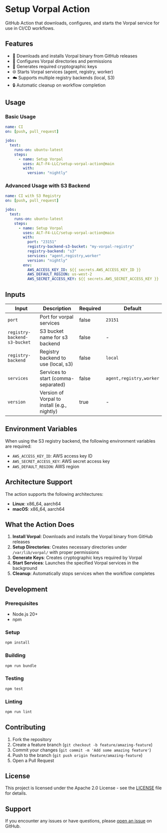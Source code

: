 # Setup Vorpal Action

GitHub Action that downloads, configures, and starts the Vorpal service for use in CI/CD workflows.

## Features

- 🚀 Downloads and installs Vorpal binary from GitHub releases
- 🔧 Configures Vorpal directories and permissions
- 🔑 Generates required cryptographic keys
- 🌐 Starts Vorpal services (agent, registry, worker)
- ☁️ Supports multiple registry backends (local, S3)
- 🔒 Automatic cleanup on workflow completion

## Usage

### Basic Usage

```yaml
name: CI
on: [push, pull_request]

jobs:
  test:
    runs-on: ubuntu-latest
    steps:
      - name: Setup Vorpal
        uses: ALT-F4-LLC/setup-vorpal-action@main
        with:
          version: "nightly"
```

### Advanced Usage with S3 Backend

```yaml
name: CI with S3 Registry
on: [push, pull_request]

jobs:
  test:
    runs-on: ubuntu-latest
    steps:
      - name: Setup Vorpal
        uses: ALT-F4-LLC/setup-vorpal-action@main
        with:
          port: "23151"
          registry-backend-s3-bucket: "my-vorpal-registry"
          registry-backend: "s3"
          services: "agent,registry,worker"
          version: "nightly"
        env:
          AWS_ACCESS_KEY_ID: ${{ secrets.AWS_ACCESS_KEY_ID }}
          AWS_DEFAULT_REGION: us-west-2
          AWS_SECRET_ACCESS_KEY: ${{ secrets.AWS_SECRET_ACCESS_KEY }}
```

## Inputs

| Input                        | Description                                  | Required | Default                 |
| ---------------------------- | -------------------------------------------- | -------- | ----------------------- |
| `port`                       | Port for vorpal services                     | false    | `23151`                 |
| `registry-backend-s3-bucket` | S3 bucket name for s3 backend                | false    | -                       |
| `registry-backend`           | Registry backend to use (local, s3)          | false    | `local`                 |
| `services`                   | Services to start (comma-separated)          | false    | `agent,registry,worker` |
| `version`                    | Version of Vorpal to install (e.g., nightly) | true     | -                       |

## Environment Variables

When using the S3 registry backend, the following environment variables are required:

- `AWS_ACCESS_KEY_ID`: AWS access key ID
- `AWS_SECRET_ACCESS_KEY`: AWS secret access key
- `AWS_DEFAULT_REGION`: AWS region

## Architecture Support

The action supports the following architectures:

- **Linux**: x86_64, aarch64
- **macOS**: x86_64, aarch64

## What the Action Does

1. **Install Vorpal**: Downloads and installs the Vorpal binary from GitHub releases
2. **Setup Directories**: Creates necessary directories under `/var/lib/vorpal/` with proper permissions
3. **Generate Keys**: Creates cryptographic keys required by Vorpal
4. **Start Services**: Launches the specified Vorpal services in the background
5. **Cleanup**: Automatically stops services when the workflow completes

## Development

### Prerequisites

- Node.js 20+
- npm

### Setup

```bash
npm install
```

### Building

```bash
npm run bundle
```

### Testing

```bash
npm test
```

### Linting

```bash
npm run lint
```

## Contributing

1. Fork the repository
2. Create a feature branch (`git checkout -b feature/amazing-feature`)
3. Commit your changes (`git commit -m 'Add some amazing feature'`)
4. Push to the branch (`git push origin feature/amazing-feature`)
5. Open a Pull Request

## License

This project is licensed under the Apache 2.0 License - see the [LICENSE](LICENSE) file for details.

## Support

If you encounter any issues or have questions, please [open an issue](https://github.com/ALT-F4-LLC/setup-vorpal-action/issues) on GitHub.
